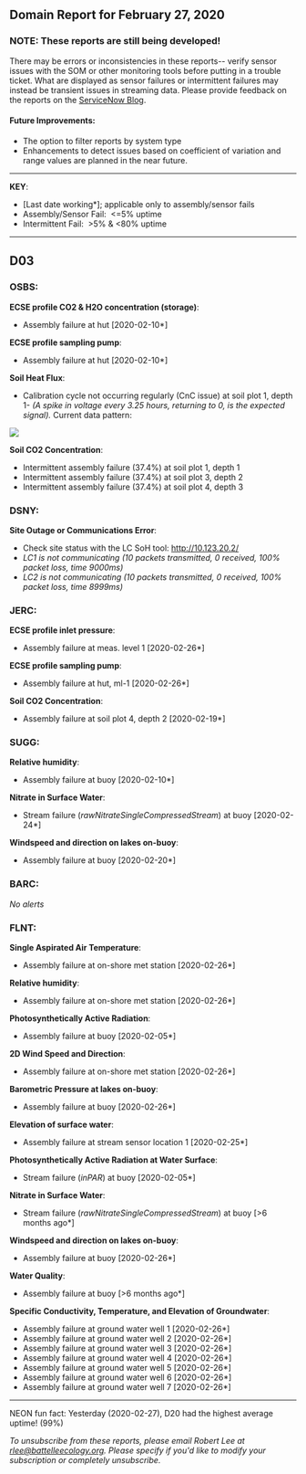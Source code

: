 ## Domain Report for February 27, 2020


### NOTE: These reports are still being developed!
There may be errors or inconsistencies in these reports-- verify sensor issues with the SOM or other monitoring tools before putting in a trouble ticket. What are displayed as sensor failures or intermittent failures may instead be transient issues in streaming data.
Please provide feedback on the reports on the [ServiceNow Blog](https://neon.service-now.com/community?id=community_blog&sys_id=9b4fbe8adbed734017ecf9041d9619be).

#### Future Improvements: 
 - The option to filter reports by system type 
 - Enhancements to detect issues based on coefficient of variation and range values are planned in the near future.

***

**KEY**:

 - [Last date working*]; applicable only to assembly/sensor fails
 - Assembly/Sensor Fail:&nbsp;&nbsp;<=5% uptime
 - Intermittent Fail:&nbsp;&nbsp;>5% & <80% uptime

***
## D03

### OSBS:

**ECSE profile CO2 & H2O concentration (storage)**:
 - Assembly failure at hut [2020-02-10*]

**ECSE profile sampling pump**:
 - Assembly failure at hut [2020-02-10*]

**Soil Heat Flux**:
 - Calibration cycle not occurring regularly (CnC issue) at soil plot 1, depth 1- _(A spike in voltage every 3.25 hours, returning to 0, is the expected signal)._ Current data pattern:

<img src="/scratch/SOM/rollingAnalysis/RptDp00/smartAlerts/imgs/NEON.D03.OSBS.DP0.00040.001.01800.001.501.000-2020-02-27.png">

**Soil CO2 Concentration**:
 - Intermittent assembly failure (37.4%) at soil plot 1, depth 1
 - Intermittent assembly failure (37.4%) at soil plot 3, depth 2
 - Intermittent assembly failure (37.4%) at soil plot 4, depth 3

### DSNY:

**Site Outage or Communications Error**:
 - Check site status with the LC SoH tool: http://10.123.20.2/
 - _LC1 is not communicating (10 packets transmitted, 0 received, 100% packet loss, time 9000ms)_
 - _LC2 is not communicating (10 packets transmitted, 0 received, 100% packet loss, time 8999ms)_

### JERC:

**ECSE profile inlet pressure**:
 - Assembly failure at meas. level 1 [2020-02-26*]

**ECSE profile sampling pump**:
 - Assembly failure at hut, ml-1 [2020-02-26*]

**Soil CO2 Concentration**:
 - Assembly failure at soil plot 4, depth 2 [2020-02-19*]

### SUGG:

**Relative humidity**:
 - Assembly failure at buoy [2020-02-10*]

**Nitrate in Surface Water**:
 - Stream failure (_rawNitrateSingleCompressedStream_) at buoy [2020-02-24*]

**Windspeed and direction on lakes on-buoy**:
 - Assembly failure at buoy [2020-02-20*]

### BARC:

_No alerts_

### FLNT:

**Single Aspirated Air Temperature**:
 - Assembly failure at on-shore met station [2020-02-26*]

**Relative humidity**:
 - Assembly failure at on-shore met station [2020-02-26*]

**Photosynthetically Active Radiation**:
 - Assembly failure at buoy [2020-02-05*]

**2D Wind Speed and Direction**:
 - Assembly failure at on-shore met station [2020-02-26*]

**Barometric Pressure at lakes on-buoy**:
 - Assembly failure at buoy [2020-02-26*]

**Elevation of surface water**:
 - Assembly failure at stream sensor location 1 [2020-02-25*]

**Photosynthetically Active Radiation at Water Surface**:
 - Stream failure (_inPAR_) at buoy [2020-02-05*]

**Nitrate in Surface Water**:
 - Stream failure (_rawNitrateSingleCompressedStream_) at buoy [>6 months ago*]

**Windspeed and direction on lakes on-buoy**:
 - Assembly failure at buoy [2020-02-26*]

**Water Quality**:
 - Assembly failure at buoy [>6 months ago*]

**Specific Conductivity, Temperature, and Elevation of Groundwater**:
 - Assembly failure at ground water well 1 [2020-02-26*]
 - Assembly failure at ground water well 2 [2020-02-26*]
 - Assembly failure at ground water well 3 [2020-02-26*]
 - Assembly failure at ground water well 4 [2020-02-26*]
 - Assembly failure at ground water well 5 [2020-02-26*]
 - Assembly failure at ground water well 6 [2020-02-26*]
 - Assembly failure at ground water well 7 [2020-02-26*]

***
NEON fun fact: Yesterday (2020-02-27), D20 had the highest average uptime! (99%)

_To unsubscribe from these reports, please email Robert Lee at rlee@battelleecology.org. Please specify if you'd like to modify your subscription or completely unsubscribe._
